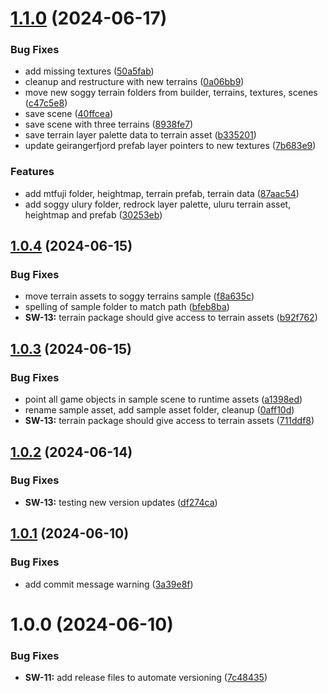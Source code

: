 # [1.1.0](https://github.com/soggyinkgames/package-soggyterrain/compare/v1.0.4...v1.1.0) (2024-06-17)


### Bug Fixes

* add missing textures ([50a5fab](https://github.com/soggyinkgames/package-soggyterrain/commit/50a5fab48a924727ce1a339892126d0f086821a0))
* cleanup and restructure with new terrains ([0a06bb9](https://github.com/soggyinkgames/package-soggyterrain/commit/0a06bb97927c24009ef7615d949ab3a5e5ed5e57))
* move new soggy terrain folders from builder, terrains, textures, scenes ([c47c5e8](https://github.com/soggyinkgames/package-soggyterrain/commit/c47c5e8844821aa69c662f238730217d567f48d7))
* save scene ([40ffcea](https://github.com/soggyinkgames/package-soggyterrain/commit/40ffcea1a79ea2b15d4f6c07982a6fa1b56e24d0))
* save scene with three terrains ([8938fe7](https://github.com/soggyinkgames/package-soggyterrain/commit/8938fe7c56a2ed54d0d4335757ae0ac7a1b7916a))
* save terrain layer palette data to terrain asset ([b335201](https://github.com/soggyinkgames/package-soggyterrain/commit/b33520128193a7d2b908bb8abf799f1518324db2))
* update geirangerfjord prefab layer pointers to new textures ([7b683e9](https://github.com/soggyinkgames/package-soggyterrain/commit/7b683e9164b112eb305d39eb05e7f3c5d3fb9e10))


### Features

* add mtfuji folder, heightmap, terrain prefab, terrain data ([87aac54](https://github.com/soggyinkgames/package-soggyterrain/commit/87aac5485934b6c6cb24aec8e63c5970983c238e))
* add soggy ulury folder, redrock layer palette, uluru terrain asset, heightmap and prefab ([30253eb](https://github.com/soggyinkgames/package-soggyterrain/commit/30253ebb4b4acb21b749aabd183281116b2b634b))

## [1.0.4](https://github.com/soggyinkgames/package-soggyterrain/compare/v1.0.3...v1.0.4) (2024-06-15)


### Bug Fixes

* move terrain assets to soggy terrains sample ([f8a635c](https://github.com/soggyinkgames/package-soggyterrain/commit/f8a635cd029b7bca381a203f49a54c703586bcce))
* spelling of sample folder to match path ([bfeb8ba](https://github.com/soggyinkgames/package-soggyterrain/commit/bfeb8bae78ef7bf54b01b35110025d3c33fe476e))
* **SW-13:** terrain package should give access to terrain assets ([b92f762](https://github.com/soggyinkgames/package-soggyterrain/commit/b92f7620094e601f118d3d7062eb4850c136a7df))

## [1.0.3](https://github.com/soggyinkgames/package-soggyterrain/compare/v1.0.2...v1.0.3) (2024-06-15)


### Bug Fixes

* point all game objects in sample scene to runtime assets ([a1398ed](https://github.com/soggyinkgames/package-soggyterrain/commit/a1398ed2916baf0e32b8538ad8bd8754bfd1f126))
* rename sample asset, add sample asset folder, cleanup ([0aff10d](https://github.com/soggyinkgames/package-soggyterrain/commit/0aff10d94b3a2267472f620b0f70d301e76e4c4d))
* **SW-13:** terrain package should give access to terrain assets  ([711ddf8](https://github.com/soggyinkgames/package-soggyterrain/commit/711ddf89be03e36333385c5218b14c9f68ee668c))

## [1.0.2](https://github.com/soggyinkgames/package-soggyterrain/compare/v1.0.1...v1.0.2) (2024-06-14)


### Bug Fixes

* **SW-13:** testing new version updates ([df274ca](https://github.com/soggyinkgames/package-soggyterrain/commit/df274ca204291355be82f138ac08eeba224ca884))

## [1.0.1](https://github.com/soggyinkgames/package-soggyterrain/compare/v1.0.0...v1.0.1) (2024-06-10)


### Bug Fixes

* add commit message warning ([3a39e8f](https://github.com/soggyinkgames/package-soggyterrain/commit/3a39e8f844ade928c233ad941bff2d77eb23f5e2))

# 1.0.0 (2024-06-10)


### Bug Fixes

* **SW-11:** add release files to automate versioning ([7c48435](https://github.com/soggyinkgames/package-soggyterrain/commit/7c48435a7da43f2c3148272ee1090fbd38bd3d7c))
